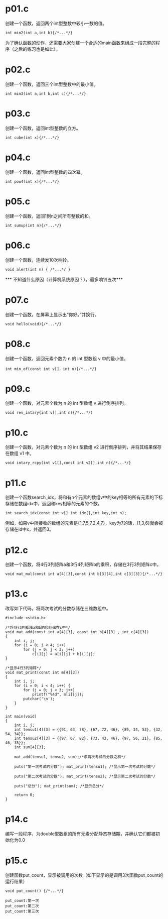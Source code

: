 # p01.c
创建一个函数，返回两个int型整数中较小一数的值。
```
int min2(int a,int b){/*...*/}
```
为了确认函数的动作，还需要大家创建一个合适的main函数来组成一段完整的程序（之后的练习也是如此）。

# p02.c
创建一个函数，返回三个int型整数中的最小值。
```
int min3(int a,int b,int c){/*...*/}
```

# p03.c
创建一个函数，返回int型整数的立方。
```
int cube(int x){/*...*/}
```

# p04.c
创建一个函数，返回int型整数的四次幂。
```
int pow4(int x){/*...*/}
```

# p05.c
创建一个函数，返回1到n之间所有整数的和。
```
int sumup(int n){/*...*/}
``` 
# p06.c
创建一个函数，连续发10次响铃。
```
void alert(int n) { /*...*/ }
```

*** 不知道什么原因（计算机系统原因？），最多响铃五次***

# p07.c
创建一个函数，在屏幕上显示出“你好。”并换行。
```
void hello(void){/*...*/}
```

# p08.c
创建一个函数，返回元素个数为 n 的 int 型数组 v 中的最小值。
```
int min_of(const int v[]，int n){/*...*/}
```

# p09.c
创建一个函数，对元素个数为 n 的 int 型数组 v 进行倒序排列。
```
void rev_intary{int v[],int n){/*...*/)

```
# p10.c
创建一个函数，对元素个数为 n 的 int 型数组 v2 进行倒序排列，并将其结果保存在数组 v1 中。
```
void intary_rcpy(int v1[],const int v2[],int n){/*...*/}

```

# p11.c
创建一个函数search_idx，将和有n个元素的数组v中的key相等的所有元素的下标存储在数组idx中，返回和key相等的元素的个数。
```
int search_idx(const int v[] int idx[],int key,int n);
```
例如，如果v中所接收的数组的元素是{1,7,5,7,2,4,7}，key为7的话，{1,3,6}就会被存储在id中x，并返回3。

# p12.c
创建一个函数，将4行3列矩阵a和3行4列矩阵b的乘积，存储在3行3列矩阵c中。
```
void mat_mul(const int a[4][3],const int b[3][4],int c[3][3]){/*...*/}
```

# p13.c
改写如下代码，将两次考试的分数存储在三维数组中。
```
#include <stdio.h>

/*将4行3列矩阵a和b的和存储在c中*/
void mat_add(const int a[4][3], const int b[4][3] , int c[4][3])
{
    int i, j;
    for (i = 0; i < 4; i++)
        for (j = 0; j < 3; j++)
            c[i][j] = a[i][j] + b[i][j];
}

/*显示4行3列矩阵*/
void mat_print(const int m[4][3])
{
    int i, j;
    for (i = 0; i < 4; i++) {
        for (j = 0; j < 3; j++)
            printf("%4d", m[i][j]);
        putchar('\n');
    }
}

int main(void)
{
    int i, j;
    int tensu1[4][3] = {{91, 63, 78}, {67, 72, 46}, {89, 34, 53}, {32, 54, 34}};
    int tensu2[4][3] = {{97, 67, 82}, {73, 43, 46}, {97, 56, 21}, {85, 46, 35}};
    int sum[4][3];

    mat_add(tensu1, tensu2, sum);/*求两次考试的分数之和*/

    puts("第一次考试的分数"); mat_print(tensu1); /*显示第一次考试的分数*/

    puts("第二次考试的分数"); mat_print(tensu2); /*显示第二次考试的分数*/

    puts("总分"); mat_print(sum); /*显示总分*/

    return 0;
}
```
# p14.c
编写一段程序，为double型数组的所有元素分配静态存储期，并确认它们都被初始化为0.0

# p15.c

创建函数put_count，显示被调用的次数（如下显示的是调用3次函数put_count的运行结果）
```
void put_count() {/*...*/}
```
```
put_count:第一次
put_count:第二次
put_count:第三次
```